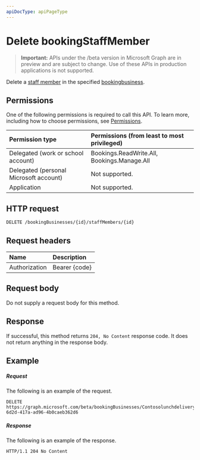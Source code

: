```yaml
---
apiDocType: apiPageType
---
```

# Delete bookingStaffMember

 > **Important:** APIs under the /beta version in Microsoft Graph are in preview and are subject to change. Use of these APIs in production applications is not supported.
 
Delete a [staff member](../resources/bookingstaffmember.md) in the specified [bookingbusiness](../resources/bookingbusiness.md).
## Permissions
One of the following permissions is required to call this API. To learn more, including how to choose permissions, see [Permissions](../../../concepts/permissions_reference.md).

|Permission type      | Permissions (from least to most privileged)              |
|:--------------------|:---------------------------------------------------------|
|Delegated (work or school account) |  Bookings.ReadWrite.All, Bookings.Manage.All   |
|Delegated (personal Microsoft account) | Not supported.   |
|Application | Not supported.  | 

## HTTP request
<!-- { "blockType": "ignored" } -->
```http
DELETE /bookingBusinesses/{id}/staffMembers/{id}

```
## Request headers
| Name       | Description|
|:---------------|:----------|
| Authorization  | Bearer {code}|

## Request body
Do not supply a request body for this method.


## Response
If successful, this method returns `204, No Content` response code. It does not return anything in the response body.

## Example
##### Request
The following is an example of the request.
<!-- {
  "blockType": "request",
  "name": "delete_bookingstaffmember"
}-->
```http
DELETE https://graph.microsoft.com/beta/bookingBusinesses/Contosolunchdelivery@M365B489948.onmicrosoft.com/staffmembers/5fae928f-6d2d-417a-ad96-4b0caeb362d6
```
##### Response
The following is an example of the response. 
<!-- {
  "blockType": "response",
  "truncated": true
} -->
```http
HTTP/1.1 204 No Content
```

<!-- uuid: 8fcb5dbc-d5aa-4681-8e31-b001d5168d79
2015-10-25 14:57:30 UTC -->
<!-- {
  "type": "#page.annotation",
  "description": "Delete bookingStaffMember",
  "keywords": "",
  "section": "documentation",
  "tocPath": ""
}-->